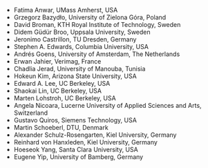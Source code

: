 - Fatima Anwar, UMass Amherst, USA
- Grzegorz Bazydło, University of Zielona Góra, Poland
- David Broman, KTH Royal Institute of Technology, Sweden
- Didem Güdür Broo, Uppsala University, Sweden
- Jeronimo Castrillon, TU Dresden, Germany
- Stephen A. Edwards, Columbia University, USA
- Andrés Goens, University of Amsterdam, The Netherlands
- Erwan Jahier, Verimag, France
- Chadlia Jerad, University of Manouba, Tunisia
- Hokeun Kim, Arizona State University, USA
- Edward A. Lee, UC Berkeley, USA
- Shaokai Lin, UC Berkeley, USA
- Marten Lohstroh, UC Berkeley, USA
- Angela Nicoara, Lucerne University of Applied Sciences and Arts, Switzerland
- Gustavo Quiros, Siemens Technology, USA
- Martin Schoeberl, DTU, Denmark
- Alexander Schulz-Rosengarten, Kiel University, Germany
- Reinhard von Hanxleden, Kiel University, Germany
- Hoeseok Yang, Santa Clara University, USA
- Eugene Yip, University of Bamberg, Germany
